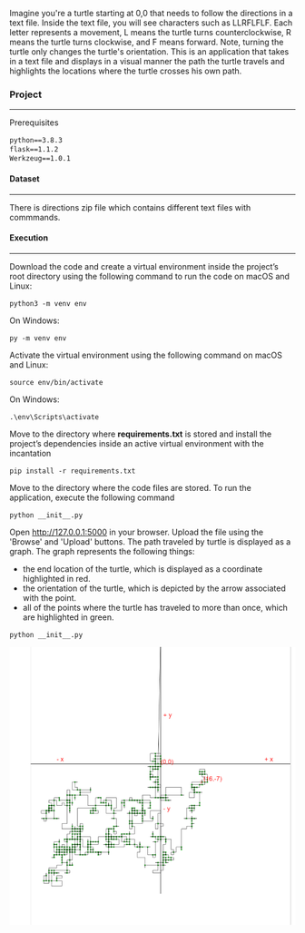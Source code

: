 Imagine you're a turtle starting at 0,0 that needs to follow the directions in a text file. Inside the text file, you will see characters such as LLRFLFLF. Each letter represents a movement, L means the turtle turns counterclockwise, R means the turtle turns clockwise, and F means forward. Note, turning the turtle only changes the turtle's orientation. This is an application that takes in a text file and displays in a visual manner the path the turtle travels and highlights the locations where the turtle crosses his own path.  

### Project
_______________________________________________________________________________________________
Prerequisites
```
python==3.8.3
flask==1.1.2
Werkzeug==1.0.1
```

#### Dataset
____________________________________________________________________________________________________
There is directions zip file which contains different text files with commmands. 

#### Execution
____________________________________________________________________________________________________
Download the code and create a virtual environment inside the project’s root directory using the following command to run the code
on macOS and Linux:
```
python3 -m venv env
```
On Windows:
```
py -m venv env
```
Activate the virtual environment using the following command
on macOS and Linux:
```
source env/bin/activate
```
On Windows:
```
.\env\Scripts\activate
```
Move to the directory where __requirements.txt__ is stored and install the project’s dependencies inside an active virtual environment with the incantation 
```
pip install -r requirements.txt
```
Move to the directory where the code files are stored. To run the application, execute the following command 
```
python __init__.py
```
Open http://127.0.0.1:5000 in your browser. Upload the file using the 'Browse' and 'Upload' buttons. The path traveled by turtle is displayed as a graph.
The graph represents the following things:
* the end location of the turtle, which is displayed as a coordinate highlighted in red.
* the orientation of the turtle, which is depicted by the arrow associated with the point. 
* all of the points where the turtle has traveled to more than once, which are highlighted in green.
```
python __init__.py
```
![path traveled based on instructions](https://github.com/pkaplish20/AltaML_Coding_Exercise/blob/master/Assets/Path.png)
